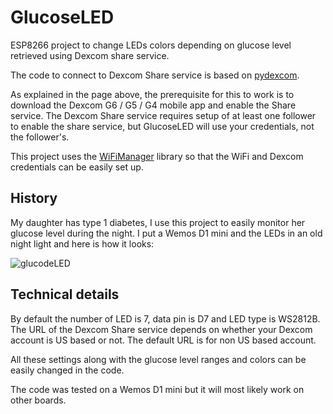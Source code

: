 # GlucoseLED
ESP8266 project to change LEDs colors depending on glucose level retrieved using Dexcom share service.

The code to connect to Dexcom Share service is based on [pydexcom](https://github.com/gagebenne/pydexcom).

As explained in the page above, the prerequisite for this to work is to download the Dexcom G6 / G5 / G4 mobile app and enable the Share service.
The Dexcom Share service requires setup of at least one follower to enable the share service, but GlucoseLED will use your credentials, not the follower's.

This project uses the [WiFiManager](https://github.com/tzapu/WiFiManager) library so that the WiFi and Dexcom credentials can be easily set up.

## History
My daughter has type 1 diabetes, I use this project to easily monitor her glucose level during the night.
I put a Wemos D1 mini and the LEDs in an old night light and here is how it looks:

![glucodeLED](https://github.com/MikeDuino31/GlucoseLED/assets/172366100/1e25b8fb-0ba1-481a-87f0-f0955e4ca1c3)


## Technical details
By default the number of LED is 7, data pin is D7 and LED type is WS2812B. The URL of the Dexcom Share service depends on whether your Dexcom account is US based or not. The default URL is for non US based account.

All these settings along with the glucose level ranges and colors can be easily changed in the code.

The code was tested on a Wemos D1 mini but it will most likely work on other boards.
